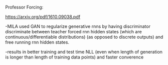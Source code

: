 Professor Forcing:

https://arxiv.org/pdf/1610.09038.pdf

-MILA used GAN to regularize generative rnns by having discriminator discriminate between teacher forced rnn hidden states (which are continuous/differentiable distributions) (as opposed to discrete outputs) and free running rnn hidden states.

-results in better training and test time NLL (even when length of generation is longer than length of training data points) and faster converence
